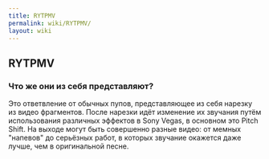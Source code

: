 ```yaml
---
title: RYTPMV
permalink: wiki/RYTPMV/
layout: wiki
---
```


## RYTPMV

### Что же они из себя представляют?

Это ответвление от обычных пупов, представляющее из себя нарезку из
видео фрагментов. После нарезки идёт изменение их звучания путём
использования различных эффектов в Sony Vegas, в основном это Pitch
Shift. На выходе могут быть совершенно разные видео: от мемных "напевов"
до серьёзных работ, в которых звучание окажется даже лучше, чем в
оригинальной песне.
